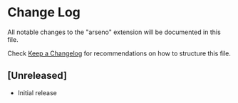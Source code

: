 # Change Log

All notable changes to the "arseno" extension will be documented in this file.

Check [Keep a Changelog](http://keepachangelog.com/) for recommendations on how to structure this file.

## [Unreleased]

- Initial release